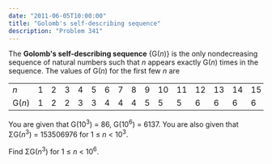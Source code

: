 ```yaml
---
date: "2011-06-05T10:00:00"
title: "Golomb's self-describing sequence"
description: "Problem 341"
---
```


<p>The <b>Golomb's self-describing sequence</b> {G(<var>n</var>)} is the only nondecreasing sequence of natural numbers such that <var>n</var> appears exactly G(<var>n</var>) times in the sequence. The values of G(<var>n</var>) for the first few <var>n</var> are</p>
<p></p><div align="center">
<table align="center" border="0" cellpadding="5" cellspacing="1"><tr><td align="left"><var>n</var></td><td>1</td><td>2</td><td>3</td><td>4</td><td>5</td><td>6</td><td>7</td><td>8</td><td>9</td><td>10</td><td>11</td><td>12</td><td>13</td><td>14</td><td>15</td><td>…</td></tr><tr><td>G(<var>n</var>)</td><td>1</td><td>2</td><td>2</td><td>3</td><td>3</td><td>4</td><td>4</td><td>4</td><td>5</td><td>5</td><td>5</td><td>6</td><td>6</td><td>6</td><td>6</td><td>…</td></tr></table></div>
<p>You are given that G(10<sup>3</sup>) = 86, G(10<sup>6</sup>) = 6137.
You are also given that ΣG(<var>n</var><sup>3</sup>) = 153506976 for 1 ≤ <var>n</var> &lt; 10<sup>3</sup>.</p>
<p>Find ΣG(<var>n</var><sup>3</sup>) for 1 ≤ <var>n</var> &lt; 10<sup>6</sup>.</p>

